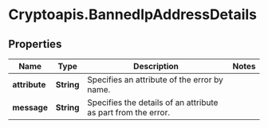 # Cryptoapis.BannedIpAddressDetails

## Properties

Name | Type | Description | Notes
------------ | ------------- | ------------- | -------------
**attribute** | **String** | Specifies an attribute of the error by name. | 
**message** | **String** | Specifies the details of an attribute as part from the error. | 


